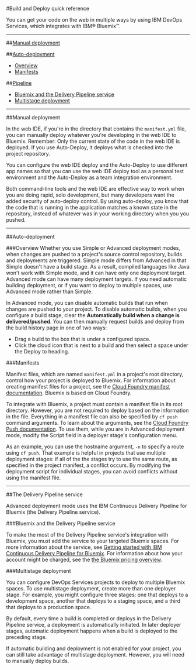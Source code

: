 #Build and Deploy quick reference

You can get your code on the web in multiple ways by using IBM DevOps Services, which integrates with IBM® Bluemix™.

---
##[Manual deployment](#manual)

##[Auto-deployment](#auto)
* [Overview](#autohow)
* [Manifests](#manifests)

##[Pipeline](#pipeline)
* [Bluemix and the Delivery Pipeline service](#service)
* [Multistage deployment](#multi)

<!--
##[Additional resources](#addl)
* [Charging](#charging)
* [Bluemix Delivery Pipeline Service Documentation](#servicedoc)
-->

---
<a name="manual"></a>
##Manual deployment 

In the web IDE, if you're in the directory that contains the `manifest.yml` file, you can manually deploy whatever you're developing in the web IDE to Bluemix. Remember: Only the current state of the code in the web IDE is deployed. If you use Auto-Deploy, it deploys what is checked into the project repository.

You can configure the web IDE deploy and the Auto-Deploy to use different app names so that you can use the web IDE deploy tool as a personal test environment and the Auto-Deploy as a team integration environment.

Both command-line tools and the web IDE are effective way to work when you are doing rapid, solo development, but many developers want the added security of auto-deploy control. By using auto-deploy, you know that the code that is running in the application matches a known state in the repository, instead of whatever was in your working directory when you you pushed.

---
<a name="auto"></a>
##Auto-deployment

###Overview
Whether you use Simple or Advanced deployment modes, when changes are pushed to a project's source control repository, builds and deployments are triggered. Simple mode differs from Advanced in that Simple doesn't have a build stage. As a result, compiled languages like Java won't work with Simple mode, and it can have only one deployment target. Advanced mode can have many deployment targets. If you need automatic building deployment, or if you want to deploy to multiple spaces, use Advanced mode rather than Simple. 

In Advanced mode, you can disable automatic builds that run when changes are pushed to your project. To disable automatic builds, when you configure a build stage, clear the **Automatically build when a change is delivered/pushed**. You can then manually request builds and deploy from the build history page in one of two ways:

* Drag a build to the box that is under a configured space.
* Click the cloud icon that is next to a build and then select a space under the Deploy to heading.

<a name="manifests"></a>
###Manifests

Manifest files, which are named `manifest.yml` in a project's root directory, control how your project is deployed to Bluemix. For information about creating manifest files for a project, see the [Cloud Foundry manifest documentation][2]. Bluemix is based on Cloud Foundry.

To integrate with Bluemix, a project must contain a manifest file in its root directory. However, you are not required to deploy based on the information in the file. Everything in a manifest file can also be specified by `cf push` command arguments. To learn about the arguments, see the [Cloud Foundry Push documentation][3]. To use them, while you are in Advanced deployment mode, modify the Script field in a deployer stage's configuration menu.

As an example, you can use the hostname argument, `-n` to specify a route using `cf push`. That example is helpful in projects that use multiple deployment stages: if all of the the stages try to use the same route, as specified in the project manifest, a conflict occurs. By modifying the deployment script for individual stages, you can avoid conflicts without using the manifest file.

---
<a name="pipeline"></a>
##The Delivery Pipeline service

Advanced deployment mode uses the IBM Continuous Delivery Pipeline for Bluemix (the Delivery Pipeline service). 

<a name="service"></a>
###Bluemix and the Delivery Pipeline service

To make the most of the Delivery Pipeline service's integration with Bluemix, you must add the service to your targeted Bluemix spaces. For more information about the service, see [Getting started with IBM Continuous Delivery Pipeline for Bluemix][3]. For information about how your account might be charged, see the [the Bluemix pricing overview][4].

<a name="multi"></a>
###Multistage deployment

You can configure DevOps Services projects to deploy to multiple Bluemix spaces. To use multistage deployment, create more than one deployer stage. For example, you might configure three stages: one that deploys to a development space, another that deploys to a staging space, and a third that deploys to a production space. 

By default, every time a build is completed or deploys in the Delivery Pipeline service, a deployment is automatically initiated. In later deployer stages, automatic deployment happens when a build is deployed to the preceding stage. 

If automatic building and deployment is not enabled for your project, you can still take advantage of multistage deployment. However, you will need to manually deploy builds.

<!--
<a name="addl"></a>
##Additional resources
-->




 
[1]: http://docs.cloudfoundry.org/devguide/deploy-apps/manifest.html
[2]: https://www.ng.bluemix.net/docs/#services/DeliveryPipeline/index.html#getstartwithCD
[3]: http://docs.cloudfoundry.org/devguide/installcf/whats-new-v6.html#push
[4]: https://ace.ng.bluemix.net/#/pricing/cloudOEPaneId=pricing